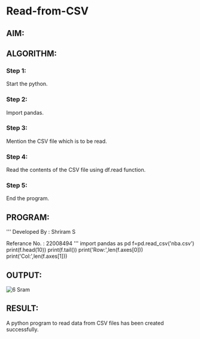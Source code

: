 # Read-from-CSV

## AIM:

## ALGORITHM:

### Step 1:
Start the python.
### Step 2:
Import pandas.
### Step 3:
Mention the CSV file which is to be read.
### Step 4:
Read the contents of the CSV file using df.read function.
### Step 5:
End the program.

## PROGRAM:
'''
Developed By : Shriram S 

Referance No. : 22008494
'''
import pandas as pd
f=pd.read_csv('nba.csv')
print(f.head(10))
print(f.tail())
print('Row:',len(f.axes[0]))
print('Col:',len(f.axes[1]))

## OUTPUT:
![6 Sram](https://user-images.githubusercontent.com/117991122/214779803-6ff87c07-078d-474e-9983-5fda55945cc6.png)


## RESULT:
A python program to read data from CSV files has been created successfully.
